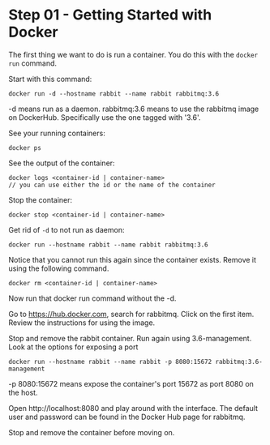 # Step 01 - Getting Started with Docker

The first thing we want to do is run a container. You do this with the `docker run` command.

Start with this command:

    docker run -d --hostname rabbit --name rabbit rabbitmq:3.6

-d means run as a daemon. rabbitmq:3.6 means to use the rabbitmq image on DockerHub. Specifically use the one tagged with '3.6'.

See your running containers:

    docker ps

See the output of the container:

    docker logs <container-id | container-name>
    // you can use either the id or the name of the container

Stop the container:

    docker stop <container-id | container-name>

Get rid of `-d` to not run as daemon:

    docker run --hostname rabbit --name rabbit rabbitmq:3.6

Notice that you cannot run this again since the container exists. Remove it using the following command.

    docker rm <container-id | container-name>

Now run that docker run command without the -d.

Go to https://hub.docker.com, search for rabbitmq. Click on the first item. Review the instructions for using the image.

Stop and remove the rabbit container. Run again using 3.6-management. Look at the options for exposing a port

    docker run --hostname rabbit --name rabbit -p 8080:15672 rabbitmq:3.6-management

-p 8080:15672 means expose the container's port 15672 as port 8080 on the host.

Open http://localhost:8080 and play around with the interface. The default user and password can be found in the Docker Hub page for rabbitmq.

Stop and remove the container before moving on.
